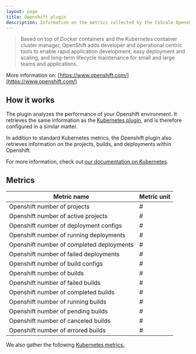 ```yaml
---
layout: page
title: Openshift plugin
description: Information on the metrics collected by the CoScale Openshift plugin.
---
```


> Based on top of Docker containers and the Kubernetes container cluster manager, OpenShift adds developer and operational centric tools to enable rapid application development, easy deployment and scaling, and long-term lifecycle maintenance for small and large teams and applications.

More information on: [https://www.openshift.com/](https://www.openshift.com/)

## How it works

The plugin analyzes the performance of your Openshift environment. It retrieves the same information as the [Kubernetes plugin](/agent/plugins/kubernetes/), and is therefore configured in a similar matter. 

In addition to standard Kubernetes metrics, the Openshift plugin also retrieves information on the projects, builds, and deployments within Openshift.

For more information, check out [our documentation on Kubernetes](/agent/plugins/kubernetes/).

## Metrics

| Metric name                               | Metric unit |
|-------------------------------------------|-------------|
| Openshift number of projects              | #           |
| Openshift number of active projects       | #           |
| Openshift number of deployment configs    | #           |
| Openshift number of running deployments   | #           |
| Openshift number of completed deployments | #           |
| Openshift number of failed deployments    | #           |
| Openshift number of build configs         | #           |
| Openshift number of builds                | #           |
| Openshift number of failed builds         | #           |
| Openshift number of completed builds      | #           |
| Openshift number of running builds        | #           |
| Openshift number of pending builds        | #           |
| Openshift number of canceled builds       | #           |
| Openshift number of errored builds        | #           |

We also gather the following <a href="{{ site.baseurl }}/agent/plugins/kubernetes">Kubernetes metrics.</a>
